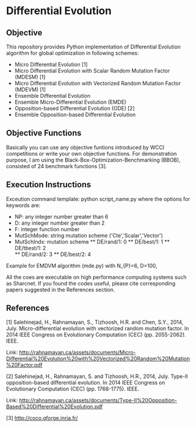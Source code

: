 # Differential Evolution
## Objective
This repository provides Python implementation of Differential Evolution algorithm for global optimization in following schemes:

* Micro Differential Evolution [1]
* Micro Differential Evolution with Scalar Random Mutation Factor (MDESM) [1]
* Micro Differential Evolution with Vectorized Random Mutation Factor (MDEVM) [1]
* Ensemble Differential Evolution
* Ensemble Micro-Differential Evolution (EMDE)
* Opposition-based Differential Evolution (ODE) [2]
* Ensemble Opposition-based Differential Evolution

## Objective Functions
Basically you can use any objective funtions introduced by WCCI competitions or write your own objective functions. For demonstration purpose, I am using the Black-Box-Optimization-Benchmarking (BBOB), consisted of 24 benchmark functions [3].

## Execution Instructions

Exceution command template:
python script_name.py 
where the options for keywords are:
* NP: any integer number greater than 6
* D: any integer number greater than 2
* F: integer function number
* MutSchMode: string mutation scheme ('Cte','Scalar','Vector')
* MutSchIndx: mutation scheme 
** DE/rand/1: 0
** DE/best/1: 1
** DE/tbest/1: 2  
** DE/rand/2: 3
** DE/best/2: 4

Example for EMDVM algorithm (mde.py) with N_{P}=6, D=100,

All the coes are executable on high performance computing systems such as Sharcnet.
If you found the codes useful, please cite corresponding papers suggested in the References section.

## References

[1] Salehinejad, H., Rahnamayan, S., Tizhoosh, H.R. and Chen, S.Y., 2014, July. Micro-differential evolution with vectorized random mutation factor. In 2014 IEEE Congress on Evolutionary Computation (CEC) (pp. 2055-2062). IEEE.

Link: http://rahnamayan.ca/assets/documents/Micro-Differential%20Evolution%20with%20Vectorized%20Random%20Mutation%20Factor.pdf

[2] Salehinejad, H., Rahnamayan, S. and Tizhoosh, H.R., 2014, July. Type-II opposition-based differential evolution. In 2014 IEEE Congress on Evolutionary Computation (CEC) (pp. 1768-1775). IEEE.

Link: http://rahnamayan.ca/assets/documents/Type-II%20Opposition-Based%20Differential%20Evolution.pdf

[3] http://coco.gforge.inria.fr/



